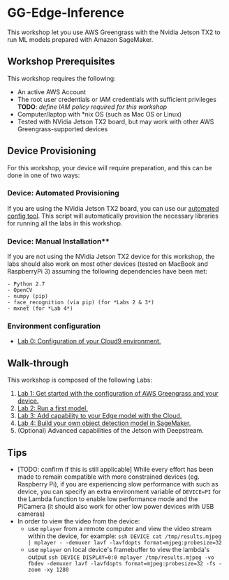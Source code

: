 # GG-Edge-Inference

This workshop let you use AWS Greengrass with the Nvidia Jetson TX2 to run ML models prepared with Amazon SageMaker.

## Workshop Prerequisites

This workshop requires the following:

- An active AWS Account
- The root user credentials or IAM credentials with sufficient privileges
    **TODO**: *define IAM policy required for this workshop*
- Computer/laptop with \*nix OS (such as Mac OS or Linux)
- Tested with NVidia Jetson TX2 board, but may work with other AWS Greengrass-supported devices

## Device Provisioning

For this workshop, your device will require preparation, and this can be done in one of two ways:

### Device: Automated Provisioning

If you are using the NVidia Jetson TX2 board, you can use our [automated config tool](https://github.com/zukoo/GG-Config-Tool.git). This script will automatically provision the necessary libraries for running all the labs in this workshop.

### Device: Manual Installation**

If you are not using the NVidia Jetson TX2 device for this workshop, the labs should also work on most other devices (tested on MacBook and RaspberryPi 3) assuming the following dependencies have been met:

    - Python 2.7
    - OpenCV
    - numpy (pip)
    - face_recognition (via pip) (for *Labs 2 & 3*)
    - mxnet (for *Lab 4*)

### Environment configuration

- [Lab 0: Configuration of your Cloud9 environment.](./0-environment-configuration/)

## Walk-through

This workshop is composed of the following Labs:

1. [Lab 1: Get started with the configuration of AWS Greengrass and your device.](./1-greengrass-configuration/)
1. [Lab 2: Run a first model.](./2-face-detection/)
1. [Lab 3: Add capability to your Edge model with the Cloud.](./3-hybrid-face-recognition/)
1. [Lab 4: Build your own object detection model in SageMaker.](./4-custom-object-detection/)
1. (Optional) Advanced capabilities of the Jetson with Deepstream.

## Tips

- [TODO: confirm if this is still applicable] While every effort has been made to remain compatible with more constrained devices (eg. Raspberry Pi), if you are experiencing slow performance with such as device, you can specify an extra environment variable of `DEVICE=PI` for the Lambda function to enable low performance mode and the PiCamera (it should also work for other low power devices with USB cameras)
- In order to view the video from the device:
  - use `mplayer` from a remote computer and view the video stream within the device, for example:
    `ssh DEVICE cat /tmp/results.mjpeg | mplayer - -demuxer lavf -lavfdopts format=mjpeg:probesize=32`
  - use `mplayer` on local device's framebuffer to view the lambda's output
    `ssh DEVICE DISPLAY=0:0 mplayer /tmp/results.mjpeg -vo fbdev -demuxer lavf -lavfdopts format=mjpeg:probesize=32 -fs -zoom -xy 1280`
